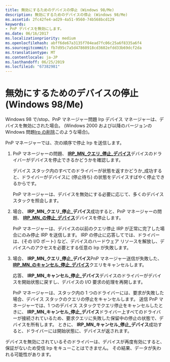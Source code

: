 ```yaml
---
title: 無効にするためのデバイスの停止 (Windows 98/Me)
description: 無効にするためのデバイスの停止 (Windows 98/Me)
ms.assetid: 2fc42fe4-ad29-4a51-9560-74b568bcd129
keywords:
- PnP デバイスを無効にします。
ms.date: 06/16/2017
ms.localizationpriority: medium
ms.openlocfilehash: abff6de67a3135f704ead7fc06c25a6f8335a6f4
ms.sourcegitcommit: fb7d95c7a5d47860918cd3602efdd33b69dcf2da
ms.translationtype: MT
ms.contentlocale: ja-JP
ms.lasthandoff: 06/25/2019
ms.locfileid: "67382981"
---
```

# <a name="stopping-a-device-to-disable-it-windows-98me"></a>無効にするためのデバイスの停止 (Windows 98/Me)





Windows 98 で/stop、PnP マネージャー問題 Irp デバイス マネージャーは、デバイスを無効にされた場合。 (Windows 2000 および以降のバージョンの Windows 問題[Irp の削除](removing-a-device.md)このような場合)。

PnP マネージャーでは、次の順序で停止 Irp を送信します。

1.  PnP マネージャーの問題、 [ **IRP\_MN\_クエリ\_停止\_デバイス**](https://docs.microsoft.com/windows-hardware/drivers/kernel/irp-mn-query-stop-device)デバイスのドライバーがデバイスを停止できるかどうかを確認します。

    デバイス スタック内のすべてのドライバーが状態を返すかどうか\_成功すると、ドライバーがデバイスに (停止待ち) の状態をデバイスすばやく停止できるからです。

    PnP マネージャーは、デバイスを無効にする必要に応じて、多くのデバイス スタックを照会します。

2.  場合、 **IRP\_MN\_クエリ\_停止\_デバイス**成功すると、PnP マネージャーの問題、 [ **IRP\_MN\_の停止\_デバイス**](https://docs.microsoft.com/windows-hardware/drivers/kernel/irp-mn-stop-device)デバイスを停止します。

    PnP マネージャーは、デバイスの以前のクエリ停止 IRP が正常に完了した場合にのみ停止 IRP を送信します。 IRP の停止に応答してでは、ドライバーは、(その I/O ポート) など、デバイスのハードウェア リソースを解放し、デバイスへのアクセスを必要とする任意の Irp が失敗します。

3.  場合、 **IRP\_MN\_クエリ\_停止\_デバイス**PnP マネージャー送信が失敗した、 [ **IRP\_MN\_のキャンセル\_停止\_デバイス**](https://docs.microsoft.com/windows-hardware/drivers/kernel/irp-mn-cancel-stop-device)クエリをキャンセルします。

    応答、 **IRP\_MN\_キャンセル\_停止\_デバイス**デバイスのドライバーがデバイスを開始状態に戻すし、デバイスの I/O 要求の処理を再開します。

    PnP マネージャーは、スタック内の 1 つのドライバーには、要求が失敗した場合、デバイス スタックのクエリの停止をキャンセルします。 送信 PnP マネージャーでは、1 つのデバイス スタックでクエリ停止をキャンセルしたときに、 **IRP\_MN\_キャンセル\_停止\_デバイス**ドライバー上すべてのドライバーが接続されているため、要求クエリに失敗した保留中の停止の状態で、デバイスを所有します。 ときに、 **IRP\_MN\_キャンセル\_停止\_デバイス**成功すると、ドライバーには開始状態に、デバイスが返されます。

デバイスを無効にされているそのドライバーは、デバイスが再度有効にすると、保証がないため受信 Irp をキューことはできません。 その結果、データが失われる可能性があります。

 

 




